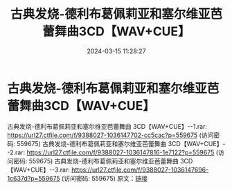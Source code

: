 ﻿---
title: 古典发烧-德利布葛佩莉亚和塞尔维亚芭蕾舞曲3CD【WAV+CUE】
date: 2024-03-15 11:28:27
categories: 试音碟、非卖品、发烧碟
tags: 纯音雅乐
---
# 古典发烧-德利布葛佩莉亚和塞尔维亚芭蕾舞曲3CD【WAV+CUE】

古典发烧-德利布葛佩莉亚和塞尔维亚芭蕾舞曲
3CD【WAV+CUE】--1.rar: https://url27.ctfile.com/f/9388027-1036147702-cc5cac?p=559675
(访问密码: 559675)
古典发烧-德利布葛佩莉亚和塞尔维亚芭蕾舞曲 3CD【WAV+CUE】--2.rar: https://url27.ctfile.com/f/9388027-1036147816-1e7122?p=559675
(访问密码: 559675)
古典发烧-德利布葛佩莉亚和塞尔维亚芭蕾舞曲 3CD【WAV+CUE】--3.rar: https://url27.ctfile.com/f/9388027-1036147696-1c637d?p=559675
(访问密码: 559675)
原文：[链接](https://blog.sina.com.cn/s/blog_1647c7e76010314qa.html)